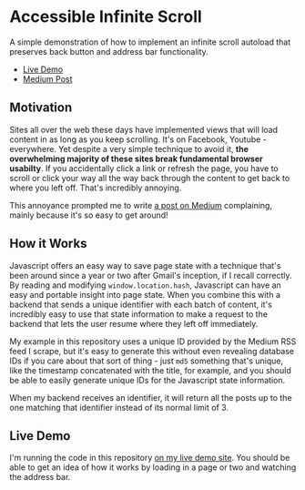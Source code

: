 # Accessible Infinite Scroll

A simple demonstration of how to implement an infinite scroll autoload that preserves back button and address bar functionality.
* [Live Demo](http://jeffastephens.com/infinitescroll/)
* [Medium Post](https://medium.com/design-ux/51b224e42926)

## Motivation
Sites all over the web these days have implemented views that will load content in as long as you keep scrolling. It's on Facebook, Youtube - everywhere. Yet despite a very simple technique to avoid it, **the overwhelming majority of these sites break fundamental browser usabilty**. If you accidentally click a link or refresh the page, you have to scroll or click your way all the way back through the content to get back to where you left off. That's incredibly annoying.

This annoyance prompted me to write [a post on Medium](https://medium.com/design-ux/51b224e42926) complaining, mainly because it's so easy to get around!

## How it Works
Javascript offers an easy way to save page state with a technique that's been around since a year or two after Gmail's inception, if I recall correctly. By reading and modifying `window.location.hash`, Javascript can have an easy and portable insight into page state. When you combine this with a backend that sends a unique identifier with each batch of content, it's incredibly easy to use that state information to make a request to the backend that lets the user resume where they left off immediately.

My example in this repository uses a unique ID provided by the Medium RSS feed I scrape, but it's easy to generate this without even revealing database IDs if you care about that sort of thing - just `md5` something that's unique, like the timestamp concatenated with the title, for example, and you should be able to easily generate unique IDs for the Javascript state information.

When my backend receives an identifier, it will return all the posts up to the one matching that identifier instead of its normal limit of 3.

## Live Demo
I'm running the code in this repository [on my live demo site](http://jeffastephens.com/infinitescroll/). You should be able to get an idea of how it works by loading in a page or two and watching the address bar.
